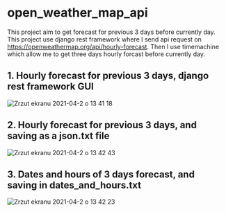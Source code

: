 # open_weather_map_api

This project aim to get forecast for previous 3 days before currently day. This project use django rest framework where I send api request on 
https://openweathermap.org/api/hourly-forecast. Then I use timemachine which allow me to get three days hourly forcast before currently day.

## 1. Hourly forecast for previous 3 days, django rest framework GUI

![Zrzut ekranu 2021-04-2 o 13 41 18](https://user-images.githubusercontent.com/56914063/113413139-3954f000-93ba-11eb-9120-de1e23020a65.png)

## 2. Hourly forecast for previous 3 days, and saving as a json.txt file

![Zrzut ekranu 2021-04-2 o 13 42 43](https://user-images.githubusercontent.com/56914063/113412925-cf3c4b00-93b9-11eb-934c-f6d64f859b5d.png)

## 3. Dates and hours of 3 days forecast, and saving in dates_and_hours.txt

![Zrzut ekranu 2021-04-2 o 13 42 23](https://user-images.githubusercontent.com/56914063/113413048-0e6a9c00-93ba-11eb-8e3a-c8ea96c0ce8d.png)
